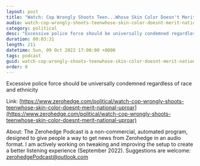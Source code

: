 ```yaml
---
layout: post
title: "Watch: Cop Wrongly Shoots Teen...Whose Skin Color Doesn't Merit National Uproar"
audio: watch-cop-wrongly-shoots-teenwhose-skin-color-doesnt-merit-national-uproar-0
category: political
desc: "Excessive police force should be universally condemned regardless of race and ethnicity"
duration: 00:03:31
length: 211
datetime: Sun, 09 Oct 2022 17:00:00 +0000
tags: podcast
guid: watch-cop-wrongly-shoots-teenwhose-skin-color-doesnt-merit-national-uproar-0
order: 0
---
```

Excessive police force should be universally condemned regardless of race and ethnicity

Link: [https://www.zerohedge.com/political/watch-cop-wrongly-shoots-teenwhose-skin-color-doesnt-merit-national-uproar](https://www.zerohedge.com/political/watch-cop-wrongly-shoots-teenwhose-skin-color-doesnt-merit-national-uproar)

About: The Zerohedge Podcast is a non-commercial, automated program, designed to give people a way to get news from Zerohedge in an audio format.  I am actively working on tweaking and improving the setup to create a better listening experience (September 2022).  Suggestions are welcome: [zerohedgePodcast@outlook.com](mailto:zerohedgePodcast@outlook.com)